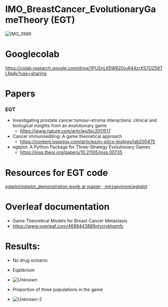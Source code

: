 # IMO_BreastCancer_EvolutionaryGameTheory (EGT)

![IMG_3966](https://user-images.githubusercontent.com/65901034/199336365-a469263f-4ebf-4319-92f6-23a1b8b1a381.jpg)

# Googlecolab 
https://colab.research.google.com/drive/1PUSnLtl5WRZGjuR44zrXS7DZ59TL6pAy?usp=sharing

# Papers
### EGT
- Investigating prostate cancer tumour–stroma interactions: clinical and biological insights from an evolutionary game
  - https://www.nature.com/articles/bjc2011517
- Cancer immunoediting: A game theoretical approach
  - https://content.iospress.com/articles/in-silico-biology/isb200475
- egtplot: A Python Package for Three-Strategy Evolutionary Games
  - https://joss.theoj.org/papers/10.21105/joss.00735

# Resources for EGT code
[egtplot/egtplot_demonstration.ipynb at master · mirzaevinom/egtplot](https://github.com/mirzaevinom/egtplot/blob/master/egtplot_demonstration.ipynb)

# Overleaf documentation 
- Game Theoretical Models for Breast Cancer Metastasis
- https://www.overleaf.com/4689443889ntycjykhgmfc

# Results:
- No drug scinario:
 - Eqalibrium
  - ![Unknown](https://user-images.githubusercontent.com/65901034/199766323-18e0aeca-f153-4d9d-baf4-c850cdea03f5.png)

 - Proportion of three populations in the game 

  - ![Unknown-2](https://user-images.githubusercontent.com/65901034/199766493-9e629150-df3d-4db4-97b9-180f77195575.png)
